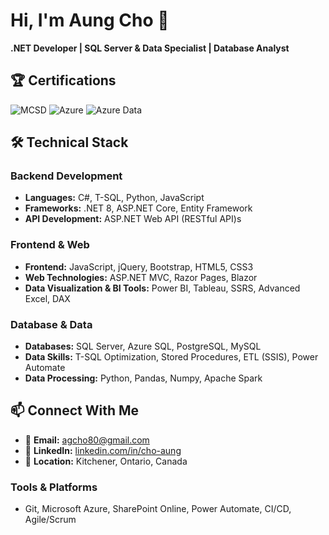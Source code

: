 # Hi, I'm Aung Cho 👋

**.NET Developer | SQL Server & Data Specialist | Database Analyst**

## 🏆 Certifications
![MCSD](https://img.shields.io/badge/MCSD-Web_Applications-0078D4?logo=microsoft)
![Azure](https://img.shields.io/badge/Azure-0089D6?logo=microsoft-azure)
![Azure Data](https://img.shields.io/badge/Azure_Data-0089D6?logo=microsoft-azure)

## 🛠️ Technical Stack

### **Backend Development**
- **Languages:** C#, T-SQL, Python, JavaScript
- **Frameworks:** .NET 8, ASP.NET Core, Entity Framework
- **API Development:** ASP.NET Web API (RESTful API)s

### **Frontend & Web**
- **Frontend:** JavaScript, jQuery, Bootstrap, HTML5, CSS3
- **Web Technologies:** ASP.NET MVC, Razor Pages, Blazor
- **Data Visualization & BI Tools:** Power BI, Tableau, SSRS, Advanced Excel, DAX

### **Database & Data**
- **Databases:** SQL Server, Azure SQL, PostgreSQL, MySQL
- **Data Skills:** T-SQL Optimization, Stored Procedures, ETL (SSIS), Power Automate
- **Data Processing:** Python, Pandas, Numpy, Apache Spark

## 📫 Connect With Me
- 📧 **Email:** agcho80@gmail.com
- 💼 **LinkedIn:** [linkedin.com/in/cho-aung](https://linkedin.com/in/cho-aung)
- 🏢 **Location:** Kitchener, Ontario, Canada

### **Tools & Platforms**
- Git, Microsoft Azure, SharePoint Online, Power Automate, CI/CD, Agile/Scrum

<!--
**AgCho/AgCho** is a ✨ _special_ ✨ repository because its `README.md` (this file) appears on your GitHub profile.

Here are some ideas to get you started:

- 🔭 I’m currently working on ...
- 🌱 I’m currently learning ...
- 👯 I’m looking to collaborate on ...
- 🤔 I’m looking for help with ...
- 💬 Ask me about ...
- 📫 How to reach me: ...
- 😄 Pronouns: ...
- ⚡ Fun fact: ...
-->
